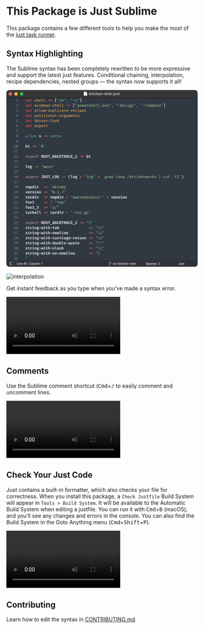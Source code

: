 # This Package is Just Sublime

This package contains a few different tools to help you make the most of the [just task runner](https://just.systems).

## Syntax Highlighting

The Sublime syntax has been completely rewritten to be more expressive and support the latest just features. Conditional chaining, interpolation, recipe dependencies, nested groups — the syntax now supports it all!

![settings_variables](assets/settings_variables.png)

![interpolation](/Users/nick/Projects/OSS/Just/assets/interpolation.png)

Get instant feedback as you type when you’ve made a syntax error.

<video src="/Users/nick/Projects/OSS/Just/assets/errors.webm" autoplay loop></video>



## Comments

Use the Sublime comment shortcut (<kbd>Cmd</kbd>+<kbd>/</kbd> to easily comment and uncomment lines.

<video src="/Users/nick/Projects/OSS/Just/assets/comments.webm.mp4" autoplay loop></video>



## Check Your Just Code

Just contains a built-in formatter, which also checks your file for correctness. When you install this package, a `Check Justfile` Build System will appear in `Tools > Build System`. It will be available to the Automatic Build System when editing a justfile. You can run it with <kbd>Cmd</kbd>+<kbd>B</kbd> (macOS), and you'll see any changes and errors in the console. You can also find the Build System in the Goto Anything menu (<kbd>Cmd</kbd>+<kbd>Shift</kbd>+<kbd>P</kbd>).

<video src="/Users/nick/Projects/OSS/Just/assets/build_system.webm.mp4" autoplay loop></video>

## Contributing

Learn how to edit the syntax in [CONTRIBUTING.md](CONTRIBUTING.md).

